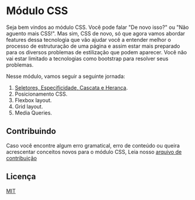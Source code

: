 # Módulo CSS

Seja bem vindos ao módulo CSS. Você pode falar "De novo isso?" ou "Não aguento mais CSS!".
Mas sim, CSS de novo, só que agora vamos abordar features dessa tecnologia que vão ajudar você a entender
melhor o processo de estruturação de uma página e assim estar mais preparado para os diversos problemas de estilização que podem aparecer. Você não vai estar limitado a tecnologias como bootstrap para resolver seus problemas.

Nesse módulo, vamos seguir a seguinte jornada:

1. [Seletores, Especificidade, Cascata e Herança](https://github.com/pEight/CSS-training/blob/master/part-one.md).
2. Posicionamento CSS.
3. Flexbox layout.
4. Grid layout.
5. Media Queries.

## Contribuindo

Caso você encontre algum erro gramatical, erro de conteúdo ou queira acrescentar conceitos novos para o módulo CSS, Leia nosso [arquivo de contribuição](https://github.com/pEight/CSS-training/blob/master/CONTRIBUTING.md)

## Licença

[MIT](https://github.com/pEight/CSS-training/blob/master/LICENSE)
